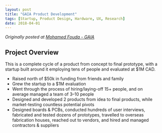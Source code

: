 ```yaml
---
layout: post
title: "GAIA Product Development"
tags: [Startup, Product Design, Hardware, UX, Research]
date: 2018-04-01
---
```

*Originally posted at [Mohamed Fouda - GAIA](https://sites.google.com/view/mohamed-fouda/experience/gaia)*

## Project Overview
This is a complete cycle of a product from concept to final prototype, with a startup built around it employing tens of people and evaluated at $1M CAD.

- Raised north of $50k in funding from friends and family
- Grew the startup to a $1M evaluation
- Went through the process of hiring/laying-off 15+ people, and on average managed a team of 3–10 people
- Designed and developed 2 products from idea to final products, while market-testing countless potential pivots
- Designed boards & PCBs, conducted hundreds of user interviews, fabricated and tested dozens of prototypes, travelled to overseas fabrication houses, reached out to vendors, and hired and managed contractors & suppliers
